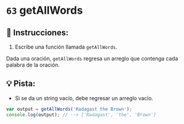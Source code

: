 # `63` getAllWords

## 📝 Instrucciones:

1. Escribe una función llamada `getAllWords`.

Dada una oración, `getAllWords` regresa un arreglo que contenga cada palabra de la oración. 
## :bulb: Pista:

* Si se da un string vacío, debe regresar un arreglo vacío.

```Javascript
var output = getAllWords('Radagast the Brown');
console.log(output); // --> ['Radagast', 'the', 'Brown']
```